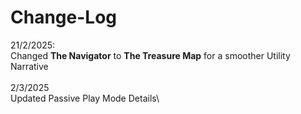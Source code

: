 # Change-Log

21/2/2025:\
Changed **The Navigator** to **The Treasure Map** for a smoother Utility Narrative\
\
2/3/2025\
Updated Passive Play Mode Details\
